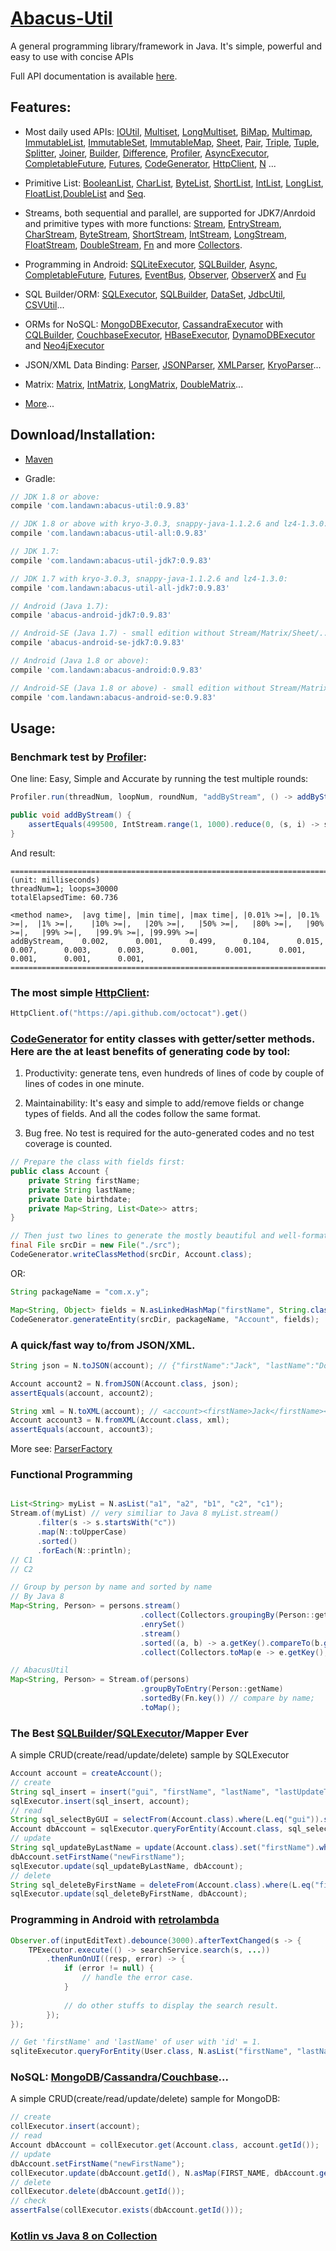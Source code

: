 # [Abacus-Util](http://www.landawn.com)

A general programming library/framework in Java. It's simple, powerful and easy to use with concise APIs

Full API documentation is available [here](https://www.javadoc.io/doc/com.landawn/abacus-util).

## Features:

* Most daily used APIs: [IOUtil][], [Multiset][], [LongMultiset][], [BiMap][], [Multimap][], [ImmutableList][], [ImmutableSet][], [ImmutableMap][], [Sheet][], [Pair][], [Triple][], [Tuple][], [Splitter][], [Joiner][], [Builder][], [Difference][], [Profiler][], [AsyncExecutor][], [CompletableFuture][], [Futures][], [CodeGenerator][], [HttpClient][], [N][] ...

* Primitive List: [BooleanList][], [CharList][], [ByteList][], [ShortList][], [IntList][], [LongList][], [FloatList][],[DoubleList][] and [Seq][].

* Streams, both sequential and parallel, are supported for JDK7/Anrdoid and primitive types with more functions: [Stream][], [EntryStream][], [CharStream][], [ByteStream][], [ShortStream][], [IntStream][], [LongStream][], [FloatStream][], [DoubleStream][], [Fn][] and more [Collectors][].

* Programming in Android: [SQLiteExecutor][], [SQLBuilder][], [Async][], [CompletableFuture][CompletableFuture_Android], [Futures][], [EventBus][], [Observer][], [ObserverX][] and [Fu][]

* SQL Builder/ORM: [SQLExecutor][], [SQLBuilder][], [DataSet][], [JdbcUtil][], [CSVUtil][]...

* ORMs for NoSQL: [MongoDBExecutor][], [CassandraExecutor][] with [CQLBuilder][], [CouchbaseExecutor][], [HBaseExecutor][], [DynamoDBExecutor][] and [Neo4jExecutor][]

* JSON/XML Data Binding: [Parser][], [JSONParser][], [XMLParser][], [KryoParser][]...

* Matrix: [Matrix][], [IntMatrix][], [LongMatrix][], [DoubleMatrix][]...

* [More](http://www.landawn.com)...

## Download/Installation:

* [Maven](http://search.maven.org/#search%7Cga%7C1%7Cg%3A%22com.landawn%22)

* Gradle:
```gradle
// JDK 1.8 or above:
compile 'com.landawn:abacus-util:0.9.83'

// JDK 1.8 or above with kryo-3.0.3, snappy-java-1.1.2.6 and lz4-1.3.0:
compile 'com.landawn:abacus-util-all:0.9.83'

// JDK 1.7:
compile 'com.landawn:abacus-util-jdk7:0.9.83'

// JDK 1.7 with kryo-3.0.3, snappy-java-1.1.2.6 and lz4-1.3.0:
compile 'com.landawn:abacus-util-all-jdk7:0.9.83'

// Android (Java 1.7):
compile 'abacus-android-jdk7:0.9.83'

// Android-SE (Java 1.7) - small edition without Stream/Matrix/Sheet/...:
compile 'abacus-android-se-jdk7:0.9.83'

// Android (Java 1.8 or above):
compile 'com.landawn:abacus-android:0.9.83'

// Android-SE (Java 1.8 or above) - small edition without Stream/Matrix/Sheet/...:
compile 'com.landawn:abacus-android-se:0.9.83'
```

## Usage:

### Benchmark test by [Profiler][]:

One line: Easy, Simple and Accurate by running the test multiple rounds:
```java
Profiler.run(threadNum, loopNum, roundNum, "addByStream", () -> addByStream()).printResult();

public void addByStream() {
    assertEquals(499500, IntStream.range(1, 1000).reduce(0, (s, i) -> s += i));
}

```
And result:
```
========================================================================================================================
(unit: milliseconds)
threadNum=1; loops=30000
totalElapsedTime: 60.736

<method name>,  |avg time|, |min time|, |max time|, |0.01% >=|, |0.1% >=|,  |1% >=|,    |10% >=|,   |20% >=|,   |50% >=|,   |80% >=|,   |90% >=|,   |99% >=|,   |99.9% >=|, |99.99% >=|
addByStream,    0.002,      0.001,      0.499,      0.104,      0.015,      0.007,      0.003,      0.003,      0.001,      0.001,      0.001,      0.001,      0.001,      0.001,      
========================================================================================================================
```
### The most simple [HttpClient][]:

```java
HttpClient.of("https://api.github.com/octocat").get()
```

### [CodeGenerator](https://static.javadoc.io/com.landawn/abacus-util/0.9.83/com/landawn/abacus/util/CodeGenerator.html) for entity classes with getter/setter methods. Here are the at least benefits of generating code by tool:

1. Productivity: generate tens, even hundreds of lines of code by couple of lines of codes in one minute.

2. Maintainability: It's easy and simple to add/remove fields or change types of fields. And all the codes follow the same format.

3. Bug free. No test is required for the auto-generated codes and no test coverage is counted. 

```java
// Prepare the class with fields first:
public class Account {
    private String firstName;
    private String lastName;
    private Date birthdate;
    private Map<String, List<Date>> attrs;
}

// Then just two lines to generate the mostly beautiful and well-formatted entity class:
final File srcDir = new File("./src");
CodeGenerator.writeClassMethod(srcDir, Account.class);
```
OR:

```java
String packageName = "com.x.y";

Map<String, Object> fields = N.asLinkedHashMap("firstName", String.class, "lastName", String.class, "birthdate", Date.class, "attrs", "Map<String, List<java.sql.Date>>");
CodeGenerator.generateEntity(srcDir, packageName, "Account", fields);
```

### A quick/fast way to/from JSON/XML.
```java
String json = N.toJSON(account); // {"firstName":"Jack", "lastName":"Do", "birthDate":1495815803177}

Account account2 = N.fromJSON(Account.class, json);
assertEquals(account, account2);

String xml = N.toXML(account); // <account><firstName>Jack</firstName><lastName>Do</lastName><birthDate>1495815803177</birthDate></account>
Account account3 = N.fromXML(Account.class, xml);
assertEquals(account, account3);
```

More see: [ParserFactory](https://static.javadoc.io/com.landawn/abacus-util/0.9.83/com/landawn/abacus/parser/ParserFactory.html)

### Functional Programming
```java

List<String> myList = N.asList("a1", "a2", "b1", "c2", "c1");
Stream.of(myList) // very similiar to Java 8 myList.stream()
      .filter(s -> s.startsWith("c"))
      .map(N::toUpperCase)
      .sorted()
      .forEach(N::println);
// C1
// C2

// Group by person by name and sorted by name
// By Java 8
Map<String, Person> = persons.stream()
                             .collect(Collectors.groupingBy(Person::getName))
                             .enrySet()
                             .stream()
                             .sorted((a, b) -> a.getKey().compareTo(b.getKey())) // compare by name;
                             .collect(Collectors.toMap(e -> e.getKey(), e.getValue()));

// AbacusUtil
Map<String, Person> = Stream.of(persons)
                             .groupByToEntry(Person::getName)
                             .sortedBy(Fn.key()) // compare by name;
                             .toMap();

```

### The Best [SQLBuilder][]/[SQLExecutor][]/Mapper Ever
A simple CRUD(create/read/update/delete) sample by SQLExecutor

```java
Account account = createAccount();
// create
String sql_insert = insert("gui", "firstName", "lastName", "lastUpdateTime").into(Account.class).sql();
sqlExecutor.insert(sql_insert, account);
// read
String sql_selectByGUI = selectFrom(Account.class).where(L.eq("gui")).sql();
Account dbAccount = sqlExecutor.queryForEntity(Account.class, sql_selectByGUI, account);
// update
String sql_updateByLastName = update(Account.class).set("firstName").where(L.eq("lastName")).sql();
dbAccount.setFirstName("newFirstName");
sqlExecutor.update(sql_updateByLastName, dbAccount);
// delete
String sql_deleteByFirstName = deleteFrom(Account.class).where(L.eq("firstName)).sql();
sqlExecutor.update(sql_deleteByFirstName, dbAccount);
```

### Programming in Android with [retrolambda](https://github.com/orfjackal/retrolambda)

```java
Observer.of(inputEditText).debounce(3000).afterTextChanged(s -> {
    TPExecutor.execute(() -> searchService.search(s, ...))
        .thenRunOnUI((resp, error) -> {
            if (error != null) {
                // handle the error case.
            }
            
            // do other stuffs to display the search result.            
        });
});

// Get 'firstName' and 'lastName' of user with 'id' = 1.             
sqliteExecutor.queryForEntity(User.class, N.asList("firstName", "lastName"), eq("id", 1));
```

### NoSQL: [MongoDB][MongoDBExecutor]/[Cassandra][CassandraExecutor]/[Couchbase][CouchbaseExecutor]...
A simple CRUD(create/read/update/delete) sample for MongoDB:
```java
// create
collExecutor.insert(account);
// read
Account dbAccount = collExecutor.get(Account.class, account.getId());
// update
dbAccount.setFirstName("newFirstName");
collExecutor.update(dbAccount.getId(), N.asMap(FIRST_NAME, dbAccount.getFirstName()));
// delete
collExecutor.delete(dbAccount.getId());
// check
assertFalse(collExecutor.exists(dbAccount.getId()));
```

### [Kotlin vs Java 8 on Collection](./Java_Kotlin.md)


[IOUtil]: https://static.javadoc.io/com.landawn/abacus-util/0.9.83/com/landawn/abacus/util/IOUtil.html
[Multiset]: https://static.javadoc.io/com.landawn/abacus-util/0.9.83/com/landawn/abacus/util/Multiset.html
[LongMultiset]: https://static.javadoc.io/com.landawn/abacus-util/0.9.83/com/landawn/abacus/util/LongMultiset.html
[BiMap]: https://static.javadoc.io/com.landawn/abacus-util/0.9.83/com/landawn/abacus/util/BiMap.html
[Multimap]: https://static.javadoc.io/com.landawn/abacus-util/0.9.83/com/landawn/abacus/util/Multimap.html
[ImmutableList]: https://static.javadoc.io/com.landawn/abacus-util/0.9.83/com/landawn/abacus/util/ImmutableList.html
[ImmutableSet]: https://static.javadoc.io/com.landawn/abacus-util/0.9.83/com/landawn/abacus/util/ImmutableSet.html
[ImmutableMap]: https://static.javadoc.io/com.landawn/abacus-util/0.9.83/com/landawn/abacus/util/ImmutableMap.html
[Sheet]: https://static.javadoc.io/com.landawn/abacus-util/0.9.83/com/landawn/abacus/util/Sheet.html
[Pair]: https://static.javadoc.io/com.landawn/abacus-util/0.9.83/com/landawn/abacus/util/Pair.html
[Triple]: https://static.javadoc.io/com.landawn/abacus-util/0.9.83/com/landawn/abacus/util/Triple.html
[Tuple]: https://static.javadoc.io/com.landawn/abacus-util/0.9.83/com/landawn/abacus/util/Tuple.html
[Splitter]: https://static.javadoc.io/com.landawn/abacus-util/0.9.83/com/landawn/abacus/util/Splitter.html
[Joiner]: https://static.javadoc.io/com.landawn/abacus-util/0.9.83/com/landawn/abacus/util/Joiner.html
[Builder]: https://static.javadoc.io/com.landawn/abacus-util/0.9.83/com/landawn/abacus/util/Builder.html
[Difference]: https://static.javadoc.io/com.landawn/abacus-util/0.9.83/com/landawn/abacus/util/Difference.html
[Profiler]: https://static.javadoc.io/com.landawn/abacus-util/0.9.83/com/landawn/abacus/util/Profiler.html
[AsyncExecutor]: https://static.javadoc.io/com.landawn/abacus-util/0.9.83/com/landawn/abacus/util/AsyncExecutor.html
[CompletableFuture]: https://static.javadoc.io/com.landawn/abacus-util/0.9.83/com/landawn/abacus/util/CompletableFuture.html
[Futures]: https://static.javadoc.io/com.landawn/abacus-util/0.9.83/com/landawn/abacus/util/Futures.html
[CodeGenerator]: https://static.javadoc.io/com.landawn/abacus-util/0.9.83/com/landawn/abacus/util/CodeGenerator.html
[HttpClient]: https://static.javadoc.io/com.landawn/abacus-util/0.9.83/com/landawn/abacus/http/HttpClient.html
[N]:https://static.javadoc.io/com.landawn/abacus-util/0.9.83/com/landawn/abacus/util/N.html

[BooleanList]: https://static.javadoc.io/com.landawn/abacus-util/0.9.83/com/landawn/abacus/util/BooleanList.html
[CharList]: https://static.javadoc.io/com.landawn/abacus-util/0.9.83/com/landawn/abacus/util/CharList.html
[ByteList]: https://static.javadoc.io/com.landawn/abacus-util/0.9.83/com/landawn/abacus/util/ByteList.html
[ShortList]: https://static.javadoc.io/com.landawn/abacus-util/0.9.83/com/landawn/abacus/util/ShortList.html
[IntList]: https://static.javadoc.io/com.landawn/abacus-util/0.9.83/com/landawn/abacus/util/IntList.html
[LongList]: https://static.javadoc.io/com.landawn/abacus-util/0.9.83/com/landawn/abacus/util/LongList.html
[FloatList]: https://static.javadoc.io/com.landawn/abacus-util/0.9.83/com/landawn/abacus/util/FloatList.html
[DoubleList]: https://static.javadoc.io/com.landawn/abacus-util/0.9.83/com/landawn/abacus/util/DoubleList.html
[Seq]: https://static.javadoc.io/com.landawn/abacus-util/0.9.83/com/landawn/abacus/util/Seq.html

[Stream]: https://static.javadoc.io/com.landawn/abacus-util/0.9.83/com/landawn/abacus/util/stream/Stream.html
[EntryStream]: https://static.javadoc.io/com.landawn/abacus-util/0.9.83/com/landawn/abacus/util/stream/EntryStream.html
[CharStream]: https://static.javadoc.io/com.landawn/abacus-util/0.9.83/com/landawn/abacus/util/stream/CharStream.html
[ByteStream]: https://static.javadoc.io/com.landawn/abacus-util/0.9.83/com/landawn/abacus/util/stream/ByteStream.html
[ShortStream]: https://static.javadoc.io/com.landawn/abacus-util/0.9.83/com/landawn/abacus/util/stream/ShortStream.html
[IntStream]: https://static.javadoc.io/com.landawn/abacus-util/0.9.83/com/landawn/abacus/util/stream/IntStream.html
[LongStream]: https://static.javadoc.io/com.landawn/abacus-util/0.9.83/com/landawn/abacus/util/stream/LongStream.html
[FloatStream]: https://static.javadoc.io/com.landawn/abacus-util/0.9.83/com/landawn/abacus/util/stream/FloatStream.html
[DoubleStream]: https://static.javadoc.io/com.landawn/abacus-util/0.9.83/com/landawn/abacus/util/stream/DoubleStream.html
[Fn]: https://static.javadoc.io/com.landawn/abacus-util/0.9.83/com/landawn/abacus/util/Fn.html
[Collectors]: https://static.javadoc.io/com.landawn/abacus-util/0.9.83/com/landawn/abacus/util/stream/Collectors.html

[SQLiteExecutor]: https://static.javadoc.io/com.landawn/abacus-util/0.9.83/com/landawn/abacus/android/util/SQLiteExecutor.html
[SQLBuilder]: https://static.javadoc.io/com.landawn/abacus-util/0.9.83/com/landawn/abacus/util/SQLBuilder.html
[Async]: https://static.javadoc.io/com.landawn/abacus-util/0.9.83/com/landawn/abacus/android/util/Async.html
[CompletableFuture_Android]: https://static.javadoc.io/com.landawn/abacus-util/0.9.83/com/landawn/abacus/android/util/CompletableFuture.html
[Futures]: https://static.javadoc.io/com.landawn/abacus-util/0.9.83/com/landawn/abacus/android/util/Futures.html
[EventBus]: https://static.javadoc.io/com.landawn/abacus-util/0.9.83/com/landawn/abacus/eventBus/EventBus.html
[Observer]: https://static.javadoc.io/com.landawn/abacus-util/0.9.83/com/landawn/abacus/android/util/Observer.html
[ObserverX]: https://static.javadoc.io/com.landawn/abacus-util/0.9.83/com/landawn/abacus/android/util/ObserverX.html
[Fu]: https://static.javadoc.io/com.landawn/abacus-util/0.9.83/com/landawn/abacus/android/util/Fu.html

[SQLExecutor]: https://static.javadoc.io/com.landawn/abacus-util/0.9.83/com/landawn/abacus/util/SQLExecutor.html
[SQLBuilder]: https://static.javadoc.io/com.landawn/abacus-util/0.9.83/com/landawn/abacus/util/SQLBuilder.html
[DataSet]: https://static.javadoc.io/com.landawn/abacus-util/0.9.83/com/landawn/abacus/DataSet.html
[JdbcUtil]: https://static.javadoc.io/com.landawn/abacus-util/0.9.83/com/landawn/abacus/util/JdbcUtil.html
[CSVUtil]: https://static.javadoc.io/com.landawn/abacus-util/0.9.83/com/landawn/abacus/util/CSVUtil.html

[MongoDBExecutor]: https://static.javadoc.io/com.landawn/abacus-util/0.9.83/com/landawn/abacus/util/MongoDBExecutor.html
[CassandraExecutor]: https://static.javadoc.io/com.landawn/abacus-util/0.9.83/com/landawn/abacus/util/CassandraExecutor.html
[CQLBuilder]: https://static.javadoc.io/com.landawn/abacus-util/0.9.83/com/landawn/abacus/util/CQLBuilder.html
[CouchbaseExecutor]: https://static.javadoc.io/com.landawn/abacus-util/0.9.83/com/landawn/abacus/util/CouchbaseExecutor.html
[HBaseExecutor]: https://static.javadoc.io/com.landawn/abacus-util/0.9.83/com/landawn/abacus/util/HBaseExecutor.html
[DynamoDBExecutor]: https://static.javadoc.io/com.landawn/abacus-util/0.9.83/com/landawn/abacus/util/DynamoDBExecutor.html
[Neo4jExecutor]: https://static.javadoc.io/com.landawn/abacus-util/0.9.83/com/landawn/abacus/util/Neo4jExecutor.html

[Parser]: https://static.javadoc.io/com.landawn/abacus-util/0.9.83/com/landawn/abacus/parser/Parser.html
[JSONParser]: https://static.javadoc.io/com.landawn/abacus-util/0.9.83/com/landawn/abacus/parser/JSONParser.html
[XMLParser]: https://static.javadoc.io/com.landawn/abacus-util/0.9.83/com/landawn/abacus/parser/XMLParser.html
[KryoParser]: https://static.javadoc.io/com.landawn/abacus-util/0.9.83/com/landawn/abacus/parser/KryoParser.html

[Matrix]: https://static.javadoc.io/com.landawn/abacus-util/0.9.83/com/landawn/abacus/util/Matrix.html
[IntMatrix]: https://static.javadoc.io/com.landawn/abacus-util/0.9.83/com/landawn/abacus/util/IntMatrix.html
[LongMatrix]: https://static.javadoc.io/com.landawn/abacus-util/0.9.83/com/landawn/abacus/util/LongMatrix.html
[DoubleMatrix]: https://static.javadoc.io/com.landawn/abacus-util/0.9.83/com/landawn/abacus/util/DoubleMatrix.html
